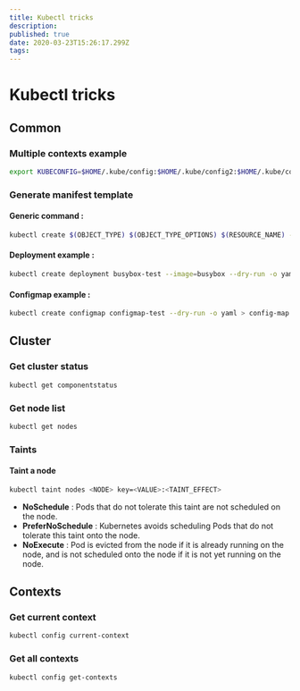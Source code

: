 ```yaml
---
title: Kubectl tricks
description: 
published: true
date: 2020-03-23T15:26:17.299Z
tags: 
---
```


# Kubectl tricks

## Common

### Multiple contexts example

```bash
export KUBECONFIG=$HOME/.kube/config:$HOME/.kube/config2:$HOME/.kube/config3
```

### Generate manifest template

#### Generic command :

```bash
kubectl create $(OBJECT_TYPE) $(OBJECT_TYPE_OPTIONS) $(RESOURCE_NAME) --dry-run -o yaml > manifest.yaml
```

#### Deployment example :

```bash
kubectl create deployment busybox-test --image=busybox --dry-run -o yaml > deployment.yaml
```

#### Configmap example :

```bash
kubectl create configmap configmap-test --dry-run -o yaml > config-map.yaml
```

## Cluster

### Get cluster status

```bash
kubectl get componentstatus
```

### Get node list

```bash
kubectl get nodes
```

### Taints

#### Taint a node

```bash
kubectl taint nodes <NODE> key=<VALUE>:<TAINT_EFFECT>
```

* **NoSchedule** : Pods that do not tolerate this taint are not scheduled on the node.
* **PreferNoSchedule** : Kubernetes avoids scheduling Pods that do not tolerate this taint onto the node.
* **NoExecute** : Pod is evicted from the node if it is already running on the node, and is not scheduled onto the node if it is not yet running on the node.


## Contexts

### Get current context

```bash
kubectl config current-context
```

### Get all contexts

```bash
kubectl config get-contexts
```